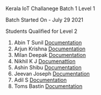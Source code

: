  Kerala IoT Challanege Batch 1 Level 1 
 
 Batch Started On - July 29 2021 

Students Qualified for Level 2 
1. Abin T Sunil [Documentation](https://abin-t-sunil.github.io/IOT--MuLearn-Static-Website)
2. Arjun Krishna [Documentation](https://decoded-cipher.github.io/Kerala-IoT-Challenge/)
3. Milan Deepak [Documentation](https://milandeepak.github.io/Kerala-IoT-Challenge/)
4. Nikhil K J [Documenattion](https://kjnikhil6.github.io/IoT/)
5. Ashin Shibu [Documentation](https://derikfrost.github.io/IOT_L1/1/)
6. Jeevan Joseph [Documentation](https://jeevan1310.github.io/iotbootcamp/)
7. Adil S [Documentation](https://adilsp5075.github.io/Kerala-IoT-Challenge/)
8. Toms Bastin [Documentation](https://tomsbastin97.github.io/IOT_CHALLENGE/)
















